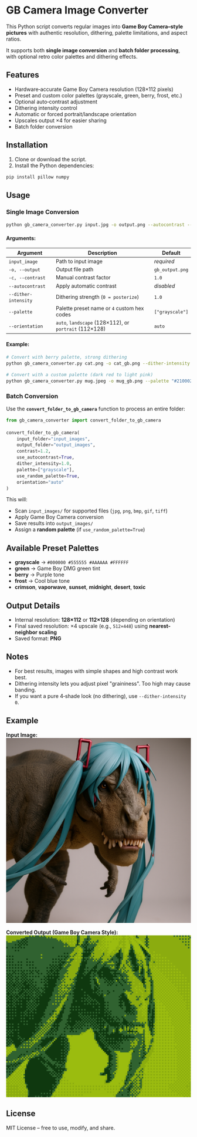 # GB Camera Image Converter

This Python script converts regular images into **Game Boy Camera–style pictures** with authentic resolution, dithering, palette limitations, and aspect ratios.

It supports both **single image conversion** and **batch folder processing**, with optional retro color palettes and dithering effects.

## Features
- Hardware‑accurate Game Boy Camera resolution (128×112 pixels)
- Preset and custom color palettes (grayscale, green, berry, frost, etc.)
- Optional auto‑contrast adjustment
- Dithering intensity control
- Automatic or forced portrait/landscape orientation
- Upscales output ×4 for easier sharing
- Batch folder conversion

## Installation

1. Clone or download the script.
2. Install the Python dependencies:

```bash
pip install pillow numpy
```

## Usage

### Single Image Conversion

```bash
python gb_camera_converter.py input.jpg -o output.png --autocontrast --palette green
```

#### Arguments:

| Argument | Description | Default |
|----------|-------------|---------|
| `input_image` | Path to input image | *required* |
| `-o, --output` | Output file path | `gb_output.png` |
| `-c, --contrast` | Manual contrast factor | `1.0` |
| `--autocontrast` | Apply automatic contrast | *disabled* |
| `--dither-intensity` | Dithering strength (`0 = posterize`) | `1.0` |
| `--palette` | Palette preset name or `4` custom hex codes | `["grayscale"]` |
| `--orientation` | `auto`, `landscape` (128×112), or `portrait` (112×128) | `auto` |

#### Example:
```bash
# Convert with berry palette, strong dithering
python gb_camera_converter.py cat.png -o cat_gb.png --dither-intensity 1.5 --palette berry
```

```bash
# Convert with a custom palette (dark red to light pink)
python gb_camera_converter.py mug.jpeg -o mug_gb.png --palette "#210002" "#64000b" "#b51d2a" "#ffd8d6"
```

### Batch Conversion

Use the **`convert_folder_to_gb_camera`** function to process an entire folder:

```python
from gb_camera_converter import convert_folder_to_gb_camera

convert_folder_to_gb_camera(
    input_folder="input_images",
    output_folder="output_images",
    contrast=1.2,
    use_autocontrast=True,
    dither_intensity=1.0,
    palette=["grayscale"],
    use_random_palette=True,
    orientation="auto"
)
```

This will:
- Scan `input_images/` for supported files (`jpg`, `png`, `bmp`, `gif`, `tiff`)
- Apply Game Boy Camera conversion
- Save results into `output_images/`
- Assign a **random palette** (if `use_random_palette=True`)

## Available Preset Palettes

- **grayscale** → `#000000 #555555 #AAAAAA #FFFFFF`
- **green** → Game Boy DMG green tint
- **berry** → Purple tone
- **frost** → Cool blue tone
- **crimson**, **vaporwave**, **sunset**, **midnight**, **desert**, **toxic**

## Output Details
- Internal resolution: **128×112** or **112×128** (depending on orientation)
- Final saved resolution: ×4 upscale (e.g., `512×448`) using **nearest-neighbor scaling**
- Saved format: **PNG**

## Notes
- For best results, images with simple shapes and high contrast work best.
- Dithering intensity lets you adjust pixel "graininess". Too high may cause banding.
- If you want a pure 4‑shade look (no dithering), use `--dither-intensity 0`.

## Example

**Input Image:**
<img src="assets/demo_og.png" width="512"/>

**Converted Output (Game Boy Camera Style):**
<img src="assets/demo_gb.png" width="512"/>

## License
MIT License – free to use, modify, and share.
